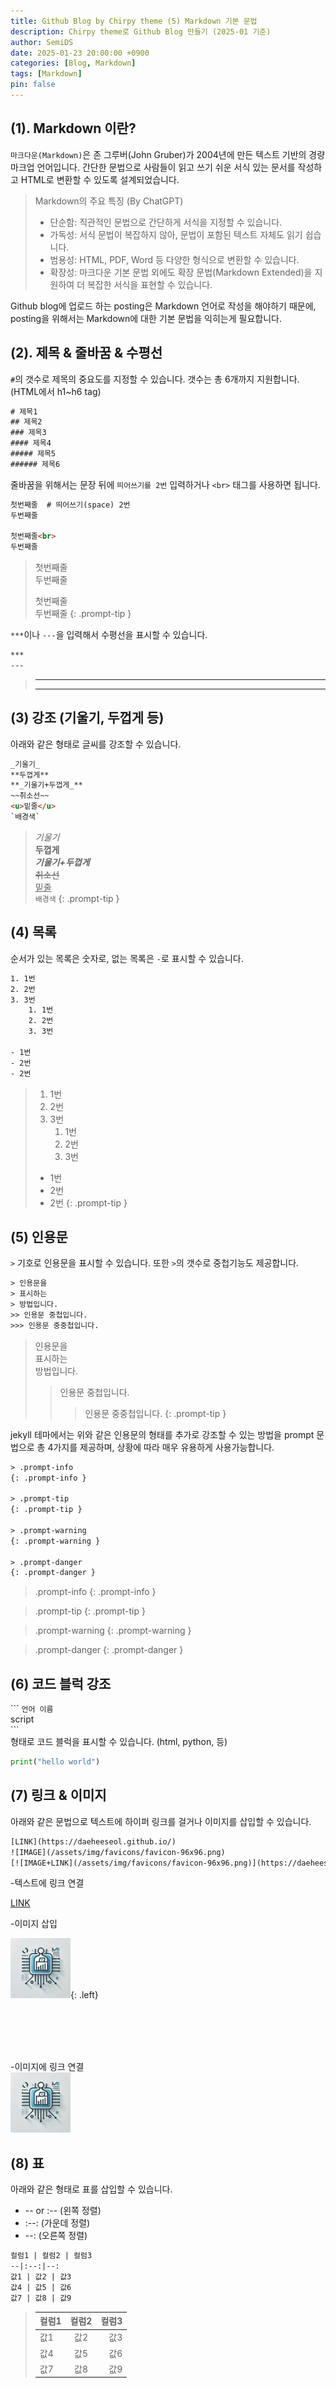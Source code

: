 ```yaml
---
title: Github Blog by Chirpy theme (5) Markdown 기본 문법
description: Chirpy theme로 Github Blog 만들기 (2025-01 기준)
author: SemiDS
date: 2025-01-23 20:00:00 +0900
categories: [Blog, Markdown]
tags: [Markdown]
pin: false
---
```


## (1). Markdown 이란?
`마크다운(Markdown)`은 존 그루버(John Gruber)가 2004년에 만든 텍스트 기반의 경량 마크업 언어입니다. 간단한 문법으로 사람들이 읽고 쓰기 쉬운 서식 있는 문서를 작성하고 HTML로 변환할 수 있도록 설계되었습니다. 

>Markdown의 주요 특징 (By ChatGPT)
>- 단순함: 직관적인 문법으로 간단하게 서식을 지정할 수 있습니다.
>- 가독성: 서식 문법이 복잡하지 않아, 문법이 포함된 텍스트 자체도 읽기 쉽습니다.
>- 범용성: HTML, PDF, Word 등 다양한 형식으로 변환할 수 있습니다.
>- 확장성: 마크다운 기본 문법 외에도 확장 문법(Markdown Extended)을 지원하여 더 복잡한 서식을 표현할 수 있습니다.

Github blog에 업로드 하는 posting은 Markdown 언어로 작성을 해야하기 때문에, posting을 위해서는 Markdown에 대한 기본 문법을 익히는게 필요합니다.

## (2). 제목 & 줄바꿈 & 수평선
`#`의 갯수로 제목의 중요도를 지정할 수 있습니다. 갯수는 총 6개까지 지원합니다. (HTML에서 h1~h6 tag)

```html
# 제목1
## 제목2
### 제목3
#### 제목4
##### 제목5
###### 제목6
```

줄바꿈을 위해서는 문장 뒤에 `띄어쓰기를 2번` 입력하거나 `<br>` 태그를 사용하면 됩니다.

```html
첫번째줄  # 띄어쓰기(space) 2번 
두번째줄 

첫번째줄<br> 
두번째줄
```

>첫번째줄   
>두번째줄 
>
>첫번째줄<br>
>두번째줄
{: .prompt-tip }

`***`이나 `---`을 입력해서 수평선을 표시할 수 있습니다.
```html
***
---
```

>***
>---

## (3) 강조 (기울기, 두껍게 등)
아래와 같은 형태로 글씨를 강조할 수 있습니다.
```html
_기울기_   
**두껍게**   
**_기울기+두껍게_**
~~취소선~~
<u>밑줄</u>
`배경색`
```

>_기울기_   
>**두껍게**   
>**_기울기+두껍게_**  
>~~취소선~~  
><u>밑줄</u>  
>`배경색`
{: .prompt-tip }

## (4) 목록
순서가 있는 목록은 숫자로, 없는 목록은 `-`로 표시할 수 있습니다. 

```html
1. 1번
2. 2번
3. 3번
    1. 1번
    2. 2번
    3. 3번

- 1번
- 2번
- 2번
```

>1. 1번
>2. 2번
>3. 3번
>    1. 1번
>    2. 2번
>    3. 3번
>
>- 1번
>- 2번
>- 2번
{: .prompt-tip }

## (5) 인용문
`>` 기호로 인용문을 표시할 수 있습니다. 또한 `>`의 갯수로 중첩기능도 제공합니다.
```html
> 인용문을
> 표시하는
> 방법입니다.
>> 인용문 중첩입니다.  
>>> 인용문 중중첩입니다.
```

> 인용문을  
> 표시하는  
> 방법입니다.  
>> 인용문 중첩입니다.  
>>> 인용문 중중첩입니다.
{: .prompt-tip }

jekyll 테마에서는 위와 같은 인용문의 형태를 추가로 강조할 수 있는 방법을 prompt 문법으로 총 4가지를 제공하며, 상황에 따라 매우 유용하게 사용가능합니다.

```html
> .prompt-info
{: .prompt-info }

> .prompt-tip
{: .prompt-tip }

> .prompt-warning
{: .prompt-warning }

> .prompt-danger
{: .prompt-danger }
```

> .prompt-info
{: .prompt-info }

> .prompt-tip
{: .prompt-tip }

> .prompt-warning
{: .prompt-warning }

> .prompt-danger
{: .prompt-danger }

## (6) 코드 블럭 강조
\`\`\` `언어 이름`  
script  
\`\`\`   
형태로 코드 블럭을 표시할 수 있습니다. (html, python, 등)

```python
print("hello world")
```

## (7) 링크 & 이미지
아래와 같은 문법으로 텍스트에 하이퍼 링크를 걸거나 이미지를 삽입할 수 있습니다.

```html
[LINK](https://daeheeseol.github.io/)
![IMAGE](/assets/img/favicons/favicon-96x96.png)
[![IMAGE+LINK](/assets/img/favicons/favicon-96x96.png)](https://daeheeseol.github.io/)
```
-텍스트에 링크 연결

[LINK](https://daeheeseol.github.io/)  

-이미지 삽입

![IMAGE](/assets/img/favicons/favicon-96x96.png){: .left}  

<br><br><br><br>

-이미지에 링크 연결  
[![IMAGE+LINK](/assets/img/favicons/favicon-96x96.png)](https://daeheeseol.github.io/)

## (8) 표
아래와 같은 형태로 표를 삽입할 수 있습니다.
- \-\- or :\-\- (왼쪽 정렬)
- :\-\-: (가운데 정렬)
- \-\-: (오른쪽 정렬)

```html
컬럼1 | 컬럼2 | 컬럼3
--|:--:|--:
값1 | 값2 | 값3
값4 | 값5 | 값6
값7 | 값8 | 값9
```

>컬럼1 | 컬럼2 | 컬럼3
>--|:--:|--:
>값1 | 값2 | 값3
>값4 | 값5 | 값6
>값7 | 값8 | 값9
